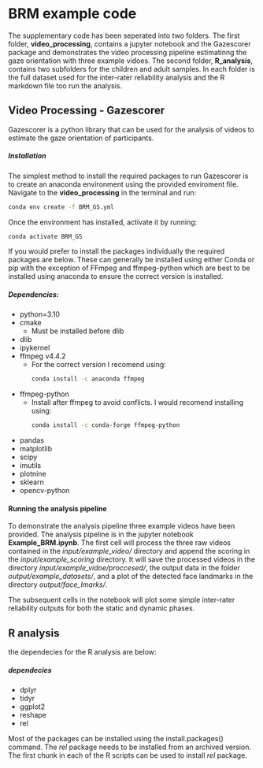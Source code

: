 # BRM example code

The supplementary code has been seperated into two folders. The first folder, **video_processing**, contains a jupyter notebook and the Gazescorer package and demonstrates the video processing pipeline estimatinng the gaze orientation with three example vidoes. The second folder, **R_analysis**, contains two subfolders for the children and adult samples. In each folder is the full dataset used for the inter-rater reliability analysis and the R markdown file too run the analysis. 

## Video Processing - Gazescorer

Gazescorer is a python library that can be used for the analysis of videos to estimate the gaze orientation of participants. 

##### Installation

The simplest method to install the required packages to run Gazescorer is to create an anaconda environment using the provided enviroment file. Navigate to the **video_processing** in the terminal and run:

```sh
conda env create -f BRM_GS.yml
```

Once the environment has installed, activate it by running:
```sh
conda activate BRM_GS
```

If you would prefer to install the packages individually the required packages are below. These can generally be installed using either Conda or pip with the exception of FFmpeg and ffmpeg-python which are best to be installed using anaconda to ensure the correct version is installed. 

##### Dependencies:
- python=3.10
- cmake
    - Must be installed before dlib 
- dlib
- ipykernel
- ffmpeg v4.4.2 
    - For the correct version I recomend using:
        ```sh
        conda install -c anaconda ffmpeg
        ```
- ffmpeg-python
    - Install after ffmpeg to avoid conflicts. I would recomend installing using:
        ```sh
        conda install -c conda-forge ffmpeg-python
        ```
 - pandas
 - matplotlib
 - scipy
 - imutils
 - plotnine
 - sklearn
 - opencv-python
  

#### Running the analysis pipeline

To demonstrate the analysis pipeline three example videos have been provided. The analysis pipeline is in the jupyter notebook **Example_BRM.ipynb**. The first cell will process the three raw videos contained in the *input/example_video/* directory and append the scoring in the *input/example_scoring* directory. It will save the processed videos in the directory *input/example_vidoe/proccesed/*, the output data in the folder *output/example_datasets/*, and a plot of the detected face landmarks in the directory *output/face_lmarks/*.

The subsequent cells in the notebook will plot some simple inter-rater reliability outputs for both the static and dynamic phases. 

## R analysis

the dependecies for the R analysis are below:

##### dependecies

- dplyr 
- tidyr
- ggplot2
- reshape
- rel

Most of the packages can be installed using the install.packages() command. The *rel* package needs to be installed from an archived version. The first chunk in each of the R scripts can be used to install *rel* package. 





